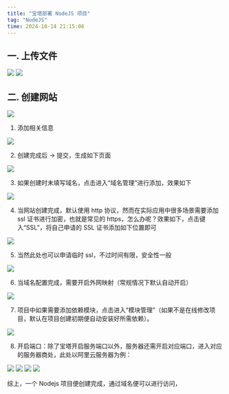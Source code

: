```yaml
---
title: "宝塔部署 NodeJS 项目"
tag: "NodeJS"
time: 2024-10-14 21:15:08
---
```


## 一. 上传文件

<img src="../imgs/93/01.webp" />

<img src="../imgs/93/02.webp" />

## 二. 创建网站

<img src="../imgs/93/03.webp" />

1. 添加相关信息

<img src="../imgs/93/04.webp" />

2. 创建完成后 -> 提交，生成如下页面

<img src="../imgs/93/05.webp" />

3. 如果创建时未填写域名，点击进入“域名管理”进行添加，效果如下

<img src="../imgs/93/06.webp" />

4. 当网站创建完成，默认使用 http 协议，然而在实际应用中很多场景需要添加 ssl 证书进行加密，也就是常见的 https，怎么办呢？效果如下，点击键入“SSL”，将自己申请的 SSL 证书添加如下位置即可

<img src="../imgs/93/07.webp" />

5. 当然此处也可以申请临时 ssl，不过时间有限，安全性一般

<img src="../imgs/93/08.webp" />

6. 当域名配置完成，需要开启外网映射（常规情况下默认自动开启）

<img src="../imgs/93/09.webp" />

7. 项目中如果需要添加依赖模块，点击进入“模块管理”（如果不是在线修改项目，默认在项目创建初期便自动安装好所需依赖）。

<img src="../imgs/93/01.png" />

8. 开启端口：除了宝塔开启服务端口以外，服务器还需开启对应端口，进入对应的服务器商处，此处以阿里云服务器为例：

<img src="../imgs/93/10.webp" />

<img src="../imgs/93/11.webp" />

<img src="../imgs/93/12.webp" />

<img src="../imgs/93/13.webp" />

综上，一个 Nodejs 项目便创建完成，通过域名便可以进行访问，

